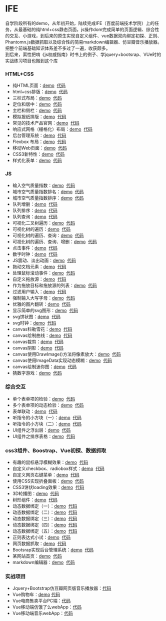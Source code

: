 IFE
===
自学阶段所有的demo，从年初开始，陆续完成IFE（百度前端技术学院）上的任务，从最基础的纯html+css静态页面，js操作dom完成简单的页面逻辑、综合性的交互、小游戏，到后来的原生实现自定义组件、vue数据双向绑定初探、正则、Phantomn.js数据抓取以及综合性的简易markdown编辑器、仿豆瓣音乐播放器。把整个前端基础知识体系差不多过了一遍，收获颇多。<br>
到后来，索性把啃《js权威指南》时书上的例子、学jquery+bootsrap、VUe时的实战练习项目也搬到这个库<br>
### HTML+CSS
* 纯HTML页面：[demo](https://albertxiao1994.github.io/IFE/XiaoWei/task1/task1.html)  [代码](https://github.com/AlbertXiao1994/IFE/tree/master/XiaoWei/task1)
* html+css排版：[demo](https://albertxiao1994.github.io/IFE/XiaoWei/task2/task2.html)  [代码](https://github.com/AlbertXiao1994/IFE/tree/master/XiaoWei/task2)
* 三栏式布局：[demo](https://albertxiao1994.github.io/IFE/XiaoWei/task3/task3.html)  [代码](https://github.com/AlbertXiao1994/IFE/tree/master/XiaoWei/task3)
* 定位和居中：[demo](https://albertxiao1994.github.io/IFE/XiaoWei/task4/task4.html)  [代码](https://github.com/AlbertXiao1994/IFE/tree/master/XiaoWei/task4)
* 主栏和侧栏：[demo](https://albertxiao1994.github.io/IFE/XiaoWei/task5/Advanced-Task5.html)  [代码](https://github.com/AlbertXiao1994/IFE/tree/master/XiaoWei/task5)
* 模拟报纸排版：[demo](https://albertxiao1994.github.io/IFE/XiaoWei/task6/task6.html)  [代码](https://github.com/AlbertXiao1994/IFE/tree/master/XiaoWei/task6)
* 常见的技术产品官网：[demo](https://albertxiao1994.github.io/IFE/XiaoWei/task7/task7.html)  [代码](https://github.com/AlbertXiao1994/IFE/tree/master/XiaoWei/task7)
* 响应式网格（栅格化）布局：[demo](https://albertxiao1994.github.io/IFE/XiaoWei/task8/task8.html)  [代码](https://github.com/AlbertXiao1994/IFE/tree/master/XiaoWei/task8)
* 后台管理系统：[demo](https://albertxiao1994.github.io/IFE/XiaoWei/task9/task9.html)  [代码](https://github.com/AlbertXiao1994/IFE/tree/master/XiaoWei/task9)
* Flexbox 布局：[demo](https://albertxiao1994.github.io/IFE/XiaoWei/task10/task10.html)  [代码](https://github.com/AlbertXiao1994/IFE/tree/master/XiaoWei/task10)
* 移动Web页面：[demo](https://albertxiao1994.github.io/IFE/XiaoWei/task11/task11.html)  [代码](https://github.com/AlbertXiao1994/IFE/tree/master/XiaoWei/task11)
* CSS3新特性：[demo](https://albertxiao1994.github.io/IFE/XiaoWei/task12/task12.html)  [代码](https://github.com/AlbertXiao1994/IFE/tree/master/XiaoWei/task12)
* 样式化表单：[demo](https://albertxiao1994.github.io/IFE/XiaoWei/task13/task13.html)  [代码](https://github.com/AlbertXiao1994/IFE/tree/master/XiaoWei/task13)
### JS
* 输入空气质量指数：[demo](https://albertxiao1994.github.io/IFE/binbin/task1/task1.html)  [代码](https://github.com/AlbertXiao1994/IFE/tree/master/binbin/task1)
* 城市空气质量指数排名：[demo](https://albertxiao1994.github.io/IFE/binbin/task2/task2.html)  [代码](https://github.com/AlbertXiao1994/IFE/tree/master/binbin/task2)
* 城市空气质量指数排序：[demo](https://albertxiao1994.github.io/IFE/binbin/task3/task3.html)  [代码](https://github.com/AlbertXiao1994/IFE/tree/master/binbin/task3)
* 队列增删：[demo](https://albertxiao1994.github.io/IFE/binbin/task4/task4.html)  [代码](https://github.com/AlbertXiao1994/IFE/tree/master/binbin/task4)
* 队列排序：[demo](https://albertxiao1994.github.io/IFE/binbin/task5/task5.html)  [代码](https://github.com/AlbertXiao1994/IFE/tree/master/binbin/task5)
* 队列查询：[demo](https://albertxiao1994.github.io/IFE/binbin/task6/task6.html)  [代码](https://github.com/AlbertXiao1994/IFE/tree/master/binbin/task6)
* 可视化二叉树遍历：[demo](https://albertxiao1994.github.io/IFE/binbin/task7/task7.html)  [代码](https://github.com/AlbertXiao1994/IFE/tree/master/binbin/task7)
* 可视化树的遍历：[demo](https://albertxiao1994.github.io/IFE/binbin/task7/task7.html)  [代码](https://github.com/AlbertXiao1994/IFE/tree/master/binbin/task7)
* 可视化树的遍历、查询：[demo](https://albertxiao1994.github.io/IFE/binbin/task8/task8.html)  [代码](https://github.com/AlbertXiao1994/IFE/tree/master/binbin/task8)
* 可视化树的遍历、查询、增删：[demo](https://albertxiao1994.github.io/IFE/binbin/task9/task9.html)  [代码](https://github.com/AlbertXiao1994/IFE/tree/master/binbin/task9)
* 点击事件：[demo](https://albertxiao1994.github.io/IFE/binbin/test13-1/test.html)  [代码](https://github.com/AlbertXiao1994/IFE/tree/master/binbin/task13-1)
* 数字时钟：[demo](https://albertxiao1994.github.io/IFE/binbin/test13-2/test.html)  [代码](https://github.com/AlbertXiao1994/IFE/tree/master/binbin/task13-2)
* JS震动、淡出动画：[demo](https://albertxiao1994.github.io/IFE/binbin/test16-3/test.html)  [代码](https://github.com/AlbertXiao1994/IFE/tree/master/binbin/task16-3)
* 拖动文档元素：[demo](https://albertxiao1994.github.io/IFE/binbin/test17-2/test.html)  [代码](https://github.com/AlbertXiao1994/IFE/tree/master/binbin/task17-2)
* 处理鼠标滚动事件：[demo](https://albertxiao1994.github.io/IFE/binbin/test17-3/test.html)  [代码](https://github.com/AlbertXiao1994/IFE/tree/master/binbin/task17-3)
* 自定义拖放源：[demo](https://albertxiao1994.github.io/IFE/binbin/test17-4/test.html)  [代码](https://github.com/AlbertXiao1994/IFE/tree/master/binbin/task17-4)
* 作为拖放目标和拖放源的列表：[demo](https://albertxiao1994.github.io/IFE/binbin/test17-5/test.html)  [代码](https://github.com/AlbertXiao1994/IFE/tree/master/binbin/task17-5)
* 过滤用户输入：[demo](https://albertxiao1994.github.io/IFE/binbin/test17-6/test.html)  [代码](https://github.com/AlbertXiao1994/IFE/tree/master/binbin/task17-6)
* 强制输入大写字母：[demo](https://albertxiao1994.github.io/IFE/binbin/test17-7/test.html)  [代码](https://github.com/AlbertXiao1994/IFE/tree/master/binbin/task17-7)
* 优雅的图片翻转：[demo](https://albertxiao1994.github.io/IFE/binbin/test21-1/test.html)  [代码](https://github.com/AlbertXiao1994/IFE/tree/master/binbin/task21-1)
* 显示简单的svg图形：[demo](https://albertxiao1994.github.io/IFE/binbin/test21-1-1/test.html)  [代码](https://github.com/AlbertXiao1994/IFE/tree/master/binbin/task21-1-1)
* svg饼状图：[demo](https://albertxiao1994.github.io/IFE/binbin/test21-2/test.html)  [代码](https://github.com/AlbertXiao1994/IFE/tree/master/binbin/task21-2)
* svg时钟：[demo](https://albertxiao1994.github.io/IFE/binbin/test21-3/test.html)  [代码](https://github.com/AlbertXiao1994/IFE/tree/master/binbin/task21-3)
* canvas科勒雪花：[demo](https://albertxiao1994.github.io/IFE/binbin/test21-6/test.html)  [代码](https://github.com/AlbertXiao1994/IFE/tree/master/binbin/task21-6)
* canvas绘制曲线：[demo](https://albertxiao1994.github.io/IFE/binbin/test21-7/test.html)  [代码](https://github.com/AlbertXiao1994/IFE/tree/master/binbin/task21-7)
* canvas裁剪：[demo](https://albertxiao1994.github.io/IFE/binbin/test21-9/test.html)  [代码](https://github.com/AlbertXiao1994/IFE/tree/master/binbin/task21-9)
* canvas阴影：[demo](https://albertxiao1994.github.io/IFE/binbin/test21-10/test.html)  [代码](https://github.com/AlbertXiao1994/IFE/tree/master/binbin/task21-10)
* canvas使用DrawImage()方法将像素放大：[demo](https://albertxiao1994.github.io/IFE/binbin/test21-11/test.html)  [代码](https://github.com/AlbertXiao1994/IFE/tree/master/binbin/task21-11)
* canvas使用ImageData实现动态模糊：[demo](https://albertxiao1994.github.io/IFE/binbin/test21-12/test.html)  [代码](https://github.com/AlbertXiao1994/IFE/tree/master/binbin/task21-12)
* canvas绘制迷你图：[demo](https://albertxiao1994.github.io/IFE/binbin/test21-13/test.html)  [代码](https://github.com/AlbertXiao1994/IFE/tree/master/binbin/task21-13)
* 猜数字游戏：[demo](https://albertxiao1994.github.io/IFE/binbin/test22-3/test.html)  [代码](https://github.com/AlbertXiao1994/IFE/tree/master/binbin/task22-3)
### 综合交互
* 单个表单项的检验：[demo](https://albertxiao1994.github.io/IFE/YaoYao/task1/task1.html)  [代码](https://github.com/AlbertXiao1994/IFE/tree/master/YaoYao/task1)
* 多个表单项的动态检验：[demo](https://albertxiao1994.github.io/IFE/YaoYao/task2/task2.html)  [代码](https://github.com/AlbertXiao1994/IFE/tree/master/YaoYao/task2)
* 表单联动：[demo](https://albertxiao1994.github.io/IFE/YaoYao/task3/task3.html)  [代码](https://github.com/AlbertXiao1994/IFE/tree/master/YaoYao/task3)
* 听指令的小方块（一）：[demo](https://albertxiao1994.github.io/IFE/YaoYao/task4/task4.html)  [代码](https://github.com/AlbertXiao1994/IFE/tree/master/YaoYao/task4)
* 听指令的小方块（二）：[demo](https://albertxiao1994.github.io/IFE/YaoYao/task5/task5.html)  [代码](https://github.com/AlbertXiao1994/IFE/tree/master/YaoYao/task5)
* UI组件之浮出层：[demo](https://albertxiao1994.github.io/IFE/YaoYao/task6/task6.html)  [代码](https://github.com/AlbertXiao1994/IFE/tree/master/YaoYao/task6)
* UI组件之排序表格：[demo](https://albertxiao1994.github.io/IFE/YaoYao/task7/task7.html)  [代码](https://github.com/AlbertXiao1994/IFE/tree/master/YaoYao/task7)
### css3组件、Boostrap、Vue初探、数据抓取
* 有趣的鼠标悬浮模糊效果：[demo](https://albertxiao1994.github.io/IFE/NuoMi/task1/task.html)  [代码](https://github.com/AlbertXiao1994/IFE/tree/master/NuoMi/task1)
* 自定义checkbox、radiobox样式：[demo](https://albertxiao1994.github.io/IFE/NuoMi/task8/task8.html)  [代码](https://github.com/AlbertXiao1994/IFE/tree/master/NuoMi/task8)
* 自定义网页右键菜单：[demo](https://albertxiao1994.github.io/IFE/NuoMi/task9/task9.html)  [代码](https://github.com/AlbertXiao1994/IFE/tree/master/NuoMi/task9)
* 使用CSS实现折叠面板：[demo](https://albertxiao1994.github.io/IFE/NuoMi/task10/task10.html)  [代码](https://github.com/AlbertXiao1994/IFE/tree/master/NuoMi/task10)
* CSS3饼状loading效果：[demo](https://albertxiao1994.github.io/IFE/NuoMi/task13/task13.html)  [代码](https://github.com/AlbertXiao1994/IFE/tree/master/NuoMi/task13)
* 3D轮播图：[demo](https://albertxiao1994.github.io/IFE/NuoMi/task14/task14.html)  [代码](https://github.com/AlbertXiao1994/IFE/tree/master/NuoMi/task14)
* 树形组件：[demo](https://albertxiao1994.github.io/IFE/NuoMi/task16/tree.html)  [代码](https://github.com/AlbertXiao1994/IFE/tree/master/NuoMi/task16)
* 动态数据绑定（一）：[demo](https://albertxiao1994.github.io/IFE/NuoMi/task3/task3.html)  [代码](https://github.com/AlbertXiao1994/IFE/tree/master/NuoMi/task3)
* 动态数据绑定（二）：[demo](https://albertxiao1994.github.io/IFE/NuoMi/task4/task4.html)  [代码](https://github.com/AlbertXiao1994/IFE/tree/master/NuoMi/task4)
* 动态数据绑定（三）：[demo](https://albertxiao1994.github.io/IFE/NuoMi/task5/task5.html)  [代码](https://github.com/AlbertXiao1994/IFE/tree/master/NuoMi/task5)
* 动态数据绑定（四）：[demo](https://albertxiao1994.github.io/IFE/NuoMi/task6/task6.html)  [代码](https://github.com/AlbertXiao1994/IFE/tree/master/NuoMi/task6)
* 动态数据绑定（五）：[demo](https://albertxiao1994.github.io/IFE/NuoMi/task7/task7.html)  [代码](https://github.com/AlbertXiao1994/IFE/tree/master/NuoMi/task7)
* 正则表达式小试：[demo](https://albertxiao1994.github.io/IFE/NuoMi/task11/task11.html)  [代码](https://github.com/AlbertXiao1994/IFE/tree/master/NuoMi/task11)
* 网页数据抓取：[demo](https://albertxiao1994.github.io/IFE/NuoMi/task18/task.html)  [代码](https://github.com/AlbertXiao1994/IFE/tree/master/NuoMi/task18)
* Bootsrap实现后台管理系统：[demo](https://albertxiao1994.github.io/IFE/NuoMi/Bootstrap-Project/index.html)  [代码](https://github.com/AlbertXiao1994/IFE/tree/master/NuoMi/Bootstrap-Project)
* 某网站首页：[demo](https://albertxiao1994.github.io/IFE/NuoMi/YJJS/main.html)  [代码](https://github.com/AlbertXiao1994/IFE/tree/master/NuoMi/YJJS)
* markdown编辑器：[demo](https://albertxiao1994.github.io/IFE/NuoMi/task12/task12.html)  [代码](https://github.com/AlbertXiao1994/IFE/tree/master/NuoMi/task12)
### 实战项目
* Jquery+Bootstrap仿豆瓣网页版音乐播放器：[代码](https://github.com/AlbertXiao1994/IFE/tree/master/NuoMi/music-player)
* Vue购物车：[demo](https://albertxiao1994.github.io/IFE/NuoMi/shoppingCart/cart.html) [代码](https://github.com/AlbertXiao1994/IFE/tree/master/NuoMi/shoppingCart)
* Vue电商售卖平台PC端：[代码](https://github.com/AlbertXiao1994/IFE/tree/master/NuoMi/sale-platform)
* Vue移动端仿饿了么webApp：[代码](https://github.com/AlbertXiao1994/IFE/tree/master/NuoMi/sell-app)
* Vue移动端音乐webApp：[代码](https://github.com/AlbertXiao1994/IFE/tree/master/NuoMi/vue-music)
